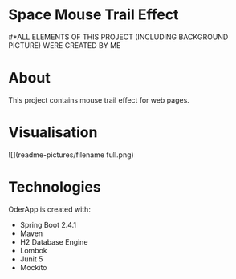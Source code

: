 # Space Mouse Trail Effect
#*ALL ELEMENTS OF THIS PROJECT (INCLUDING BACKGROUND PICTURE) WERE CREATED BY ME

# About
This project contains mouse trail effect for web pages. 


# Visualisation

![](readme-pictures/filename full.png)

# Technologies

OderApp is created with:

* Spring Boot 2.4.1
* Maven
* H2 Database Engine
* Lombok
* Junit 5
* Mockito
